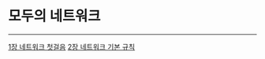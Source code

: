 # 모두의 네트워크
---
[1장 네트워크 첫걸음](./01_network_first_step.md)
[2장 네트워크 기본 규칙](./02_network_basic_rule.md)